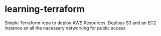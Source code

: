# learning-terraform
Simple Terraform repo to deploy AWS Resources. Deploys S3 and an EC2 instance an all the necessary networking for public access 
